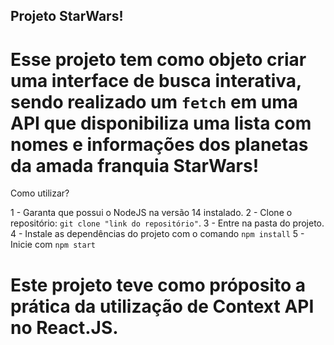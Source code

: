 ## Projeto StarWars!

# Esse projeto tem como objeto criar uma interface de busca interativa, sendo realizado um `fetch` em uma API que disponibiliza uma lista com nomes e informações dos planetas da amada franquia StarWars!

Como utilizar?

1 - Garanta que possui o NodeJS na versão 14 instalado.
2 - Clone o repositório: `git clone "link do repositório"`.
3 - Entre na pasta do projeto.
4 - Instale as dependências do projeto com o comando `npm install`
5 - Inicie com `npm start`

# Este projeto teve como próposito a prática da utilização de Context API no React.JS.
